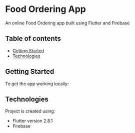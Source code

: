 # Food Ordering App

An online Food Ordering app built using Flutter and Firebase

## Table of contents


  - [Getting Started](#getting-started)
  - [Technologies](#technologies)


## Getting Started
To get the app working locally:

## Technologies
Project is created using:

* Flutter version 2.8.1
* Firebase